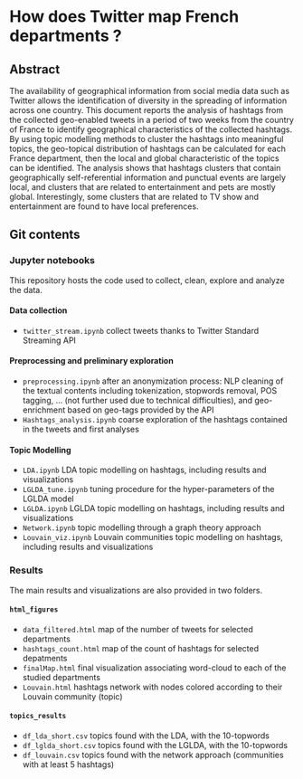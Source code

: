 # How does Twitter map French departments ?

## Abstract

The availability of geographical information from social media data such as Twitter allows the identification of diversity in the spreading of information across one country. This document reports the analysis of hashtags from the collected geo-enabled tweets in a period of two weeks from the country of France to identify geographical characteristics of the collected hashtags. By using topic modelling methods to cluster the hashtags into meaningful topics, the geo-topical distribution of hashtags can be calculated for each France department, then the local and global characteristic of the topics can be identified. The analysis shows that hashtags clusters that contain geographically self-referential information and punctual events are largely local, and clusters that are related to entertainment and pets are mostly global. Interestingly, some clusters that are related to TV show and entertainment are found to have local preferences.

## Git contents

### Jupyter notebooks

This repository hosts the code used to collect, clean, explore and analyze the data.

#### Data collection

- `twitter_stream.ipynb` collect tweets thanks to Twitter Standard Streaming API

#### Preprocessing and preliminary exploration

- `preprocessing.ipynb` after an anonymization process: NLP cleaning of the textual contents including tokenization, stopwords removal, POS tagging, ... (not further used due to technical difficulties), and geo-enrichment based on geo-tags provided by the API
- `Hashtags_analysis.ipynb` coarse exploration of the hashtags contained in the tweets and first analyses

#### Topic Modelling

- `LDA.ipynb` LDA topic modelling on hashtags, including results and visualizations
- `LGLDA_tune.ipynb` tuning procedure for the hyper-parameters of the LGLDA model
- `LGLDA.ipynb` LGLDA topic modelling on hashtags, including results and visualizations
- `Network.ipynb` topic modelling through a graph theory approach
- `Louvain_viz.ipynb` Louvain communities topic modelling on hashtags, including results and visualizations

### Results

The main results and visualizations are also provided in two folders.

#### `html_figures`

- `data_filtered.html` map of the number of tweets for selected departments
- `hashtags_count.html` map of the count of hashtags for selected depatments
- `finalMap.html` final visualization associating word-cloud to each of the studied departments
- `Louvain.html` hashtags network with nodes colored according to their Louvain community (topic)

#### `topics_results`

- `df_lda_short.csv` topics found with the LDA, with the 10-topwords 
- `df_lglda_short.csv` topics found with the LGLDA, with the 10-topwords
- `df_louvain.csv` topics found with the network approach (communities with at least 5 hashtags)

